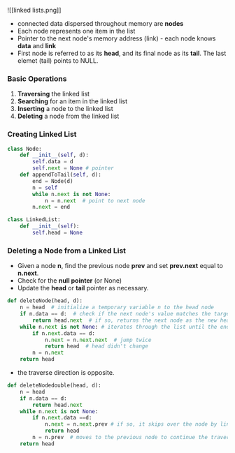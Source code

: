 ![[linked lists.png]]

* connected data dispersed throughout memory are **nodes**
* Each node represents one item in the list
* Pointer to the next node's memory address (link) - each node knows **data** and **link**
* First node is referred to as its **head**, and its final node as its **tail**. The last elemet (tail) points to NULL. 

### Basic Operations
1. **Traversing** the linked list
2. **Searching** for an item in the linked list
3. **Inserting** a node to the linked list
4. **Deleting** a node from the linked list

### Creating Linked List

```python
class Node:
	def __init__(self, d):
		self.data = d
		self.next = None # pointer
	def appendToTail(self, d):
		end = Node(d)
		n = self
		while n.next is not None:
			n = n.next  # point to next node
		n.next = end
```

```python
class LinkedList:
	def __init__(self):
		self.head = None
```

### Deleting a Node from a Linked List

- Given a node **n**, find the previous node **prev** and set **prev.next** equal to **n.next**.
- Check for the **null pointer** (or None)
- Update the **head** or **tail** pointer as necessary.

```python
def deleteNode(head, d):
	n = head  # initialize a temporary variable n to the head node
	if n.data == d:  # check if the next node's value matches the target value
		return head.next  # if so, returns the next node as the new head, effectively removing the first node.
	while n.next is not None: # iterates through the list until the end is reached
		if n.next.data == d:  
			n.next = n.next.next  # jump twice
			return head  # head didn't change
		n = n.next
	return head
```

- the traverse direction is opposite.

```python
def deleteNodedouble(head, d):
	n = head 
	if n.data == d:
		return head.next
	while n.next is not None:
		if n.next.data ==d:
			n.next = n.next.prev # if so, it skips over the node by linking the current node's next pointer to the node before the one being deleted
			return head
		n = n.prev  # moves to the previous node to continue the traversal
	return head
```